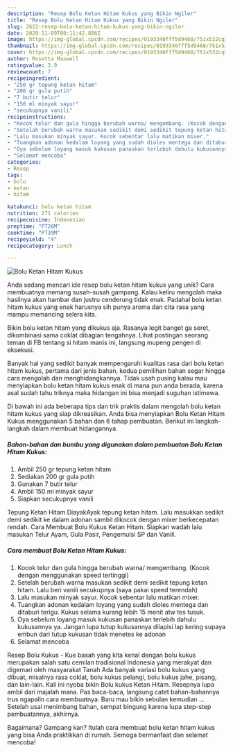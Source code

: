 ```yaml
---
description: "Resep Bolu Ketan Hitam Kukus yang Bikin Ngiler"
title: "Resep Bolu Ketan Hitam Kukus yang Bikin Ngiler"
slug: 2622-resep-bolu-ketan-hitam-kukus-yang-bikin-ngiler
date: 2020-11-09T00:11:42.886Z
image: https://img-global.cpcdn.com/recipes/0193340fff5d9460/751x532cq70/bolu-ketan-hitam-kukus-foto-resep-utama.jpg
thumbnail: https://img-global.cpcdn.com/recipes/0193340fff5d9460/751x532cq70/bolu-ketan-hitam-kukus-foto-resep-utama.jpg
cover: https://img-global.cpcdn.com/recipes/0193340fff5d9460/751x532cq70/bolu-ketan-hitam-kukus-foto-resep-utama.jpg
author: Rosetta Maxwell
ratingvalue: 3.9
reviewcount: 7
recipeingredient:
- "250 gr tepung ketan hitam"
- "200 gr gula putih"
- "7 butir telur"
- "150 ml minyak sayur"
- "secukupnya vanili"
recipeinstructions:
- "Kocok telur dan gula hingga berubah warna/ mengembang. (Kocok dengan menggunakan speed tertinggi)"
- "Setelah berubah warna masukan sedikit demi sedikit tepung ketan hitam. Lalu beri vanili secukupnya (saya pakai speed terendah)"
- "Lalu masukan minyak sayur. Kocok sebentar lalu matikan mixer."
- "Tuangkan adonan kedalam loyang yang sudah dioles mentega dan ditaburi terigu. Kukus selama kurang lebih 15 menit atw tes tusuk."
- "Oya sebelum loyang masuk kukusan panaskan terlebih dahulu kukusannya ya. Jangan lupa tutup kukusannya dilapisi lap kering supaya embun dari tutup kukusan tidak menetes ke adonan"
- "Selamat mencoba"
categories:
- Resep
tags:
- bolu
- ketan
- hitam

katakunci: bolu ketan hitam 
nutrition: 271 calories
recipecuisine: Indonesian
preptime: "PT26M"
cooktime: "PT39M"
recipeyield: "4"
recipecategory: Lunch

---
```



![Bolu Ketan Hitam Kukus](https://img-global.cpcdn.com/recipes/0193340fff5d9460/751x532cq70/bolu-ketan-hitam-kukus-foto-resep-utama.jpg)

Anda sedang mencari ide resep bolu ketan hitam kukus yang unik? Cara membuatnya memang susah-susah gampang. Kalau keliru mengolah maka hasilnya akan hambar dan justru cenderung tidak enak. Padahal bolu ketan hitam kukus yang enak harusnya sih punya aroma dan cita rasa yang mampu memancing selera kita.

Bikin bolu ketan hitam yang dikukus aja. Rasanya legit banget ga seret, dikombinasi sama coklat dibagian tengahnya. Lihat postingan seorang teman di FB tentang si hitam manis ini, langsung mupeng pengen di eksekusi.

Banyak hal yang sedikit banyak mempengaruhi kualitas rasa dari bolu ketan hitam kukus, pertama dari jenis bahan, kedua pemilihan bahan segar hingga cara mengolah dan menghidangkannya. Tidak usah pusing kalau mau menyiapkan bolu ketan hitam kukus enak di mana pun anda berada, karena asal sudah tahu triknya maka hidangan ini bisa menjadi suguhan istimewa.


Di bawah ini ada beberapa tips dan trik praktis dalam mengolah bolu ketan hitam kukus yang siap dikreasikan. Anda bisa menyiapkan Bolu Ketan Hitam Kukus menggunakan 5 bahan dan 6 tahap pembuatan. Berikut ini langkah-langkah dalam membuat hidangannya.

<!--inarticleads1-->

##### Bahan-bahan dan bumbu yang digunakan dalam pembuatan Bolu Ketan Hitam Kukus:

1. Ambil 250 gr tepung ketan hitam
1. Sediakan 200 gr gula putih
1. Gunakan 7 butir telur
1. Ambil 150 ml minyak sayur
1. Siapkan secukupnya vanili


Tepung Ketan Hitam DiayakAyak tepung ketan hitam. Lalu masukkan sedikit demi sedikit ke dalam adonan sambil dikocok dengan mixer berkecepatan rendah. Cara Membuat Bolu Kukus Ketan Hitam. Siapkan wadah lalu masukan Telur Ayam, Gula Pasir, Pengemulsi SP dan Vanili. 

<!--inarticleads2-->

##### Cara membuat Bolu Ketan Hitam Kukus:

1. Kocok telur dan gula hingga berubah warna/ mengembang. (Kocok dengan menggunakan speed tertinggi)
1. Setelah berubah warna masukan sedikit demi sedikit tepung ketan hitam. Lalu beri vanili secukupnya (saya pakai speed terendah)
1. Lalu masukan minyak sayur. Kocok sebentar lalu matikan mixer.
1. Tuangkan adonan kedalam loyang yang sudah dioles mentega dan ditaburi terigu. Kukus selama kurang lebih 15 menit atw tes tusuk.
1. Oya sebelum loyang masuk kukusan panaskan terlebih dahulu kukusannya ya. Jangan lupa tutup kukusannya dilapisi lap kering supaya embun dari tutup kukusan tidak menetes ke adonan
1. Selamat mencoba


Resep Bolu Kukus - Kue basah yang kita kenal dengan bolu kukus merupakan salah satu cemilan tradisional Indonesia yang merakyat dan digemari oleh masyarakat Tanah Ada banyak variasi bolu kukus yang dibuat, misalnya rasa coklat, bolu kukus pelangi, bolu kukus jahe, pisang, dan lain-lain. Kali ini nyoba bikin Bolu kukus Ketan Hitam. Resepnya lupa ambil dari majalah mana. Pas baca-baca, langsung catet bahan-bahannya trus ngapalin cara membuatnya. Baru mau bikin sebulan kemudian … Setelah usai menimbang bahan, sempat bingung karena lupa step-step pembuatannya, akhirnya. 

Bagaimana? Gampang kan? Itulah cara membuat bolu ketan hitam kukus yang bisa Anda praktikkan di rumah. Semoga bermanfaat dan selamat mencoba!
